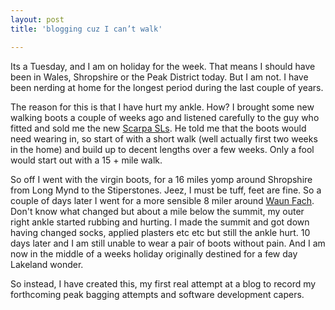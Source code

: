 ```yaml
---
layout: post
title: 'blogging cuz I can’t walk'

---
```


Its a Tuesday, and I am on holiday for the week. That means I should have been
in Wales, Shropshire or the Peak District today. But I am not. I have been
nerding at home for the longest period during the last couple of years.

The reason for this is that I have hurt my ankle. How? I brought some new walking
boots a couple of weeks ago and listened carefully to the guy who fitted and
sold me the new [Scarpa SLs](http://www.scarpa.co.uk/hill/sl.html). He told me
that the boots would need wearing in, so start of with a short walk (well
actually first two weeks in the home) and build up to decent lengths over a few
weeks. Only a fool would start out with a 15 + mile walk.

So off I went with the virgin boots, for a 16 miles yomp around Shropshire from
Long Mynd to the Stiperstones. Jeez, I must be tuff, feet are fine.  So a couple
of days later I went for a more sensible 8 miler around [Waun
Fach](http://en.wikipedia.org/wiki/Waun_Fach). Don't know what changed but about
a mile below the summit, my outer right ankle started rubbing and hurting. I
made the summit and got down having changed socks, applied plasters etc etc but
still the ankle hurt. 10 days later and I am still unable to wear a pair of
boots without pain.  And I am now in the middle of a weeks holiday originally
destined for a few day Lakeland wonder.

So instead, I have created this, my first real attempt at a blog to record my
forthcoming peak bagging attempts and software development capers.
